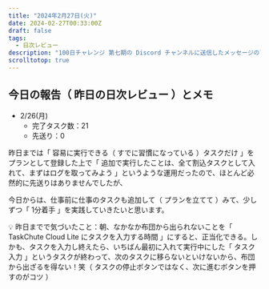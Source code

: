 ```yaml
---
title: "2024年2月27日(火)"
date: 2024-02-27T00:33:00Z
draft: false
tags: 
  - 日次レビュー
description: "100日チャレンジ 第七期の Discord チャンネルに送信したメッセージのアーカイブ"
scrolltotop: true
---
```


## 今日の報告（ 昨日の日次レビュー ）とメモ

- 2/26(月)
  - 完了タスク数：21
  - 先送り：0

昨日までは「 容易に実行できる（ すでに習慣になっている ）タスクだけ 」をプランとして登録した上で「 追加で実行したことは、全て割込タスクとして入れて、まずはログを取ってみよう 」というような運用だったので、ほとんど必然的に先送りはありませんでしたが、

今日からは、仕事前に仕事のタスクも追加して（ プランを立てて ）みて、少しずつ「 1分着手 」を実践していきたいと思います。

💡 昨日までで気づいたこと：朝、なかなか布団から出られないことを「 TaskChute Cloud Lite にタスクを入力する時間 」にすると、正当化できる。しかも、タスクを入力し終えたら、いちばん最初に入れて実行中にした「 タスク 入力 」というタスクが終わって、次のタスクに移らないといけないから、布団から出ざるを得ない！笑（ タスクの停止ボタンではなく、次に進むボタンを押すのがコツ ）
